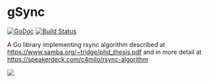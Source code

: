 # gSync

[![GoDoc](https://godoc.org/github.com/c4milo/gsync?status.svg)](https://godoc.org/github.com/c4milo/gsync)
[![Build Status](https://travis-ci.org/c4milo/gsync.svg?branch=master)](https://travis-ci.org/c4milo/gsync)

A Go library implementing rsync algorithm described at https://www.samba.org/~tridge/phd_thesis.pdf and in more detail at https://speakerdeck.com/c4milo/rsync-algorithm

![](https://cldup.com/RbP31xBun9.png)
